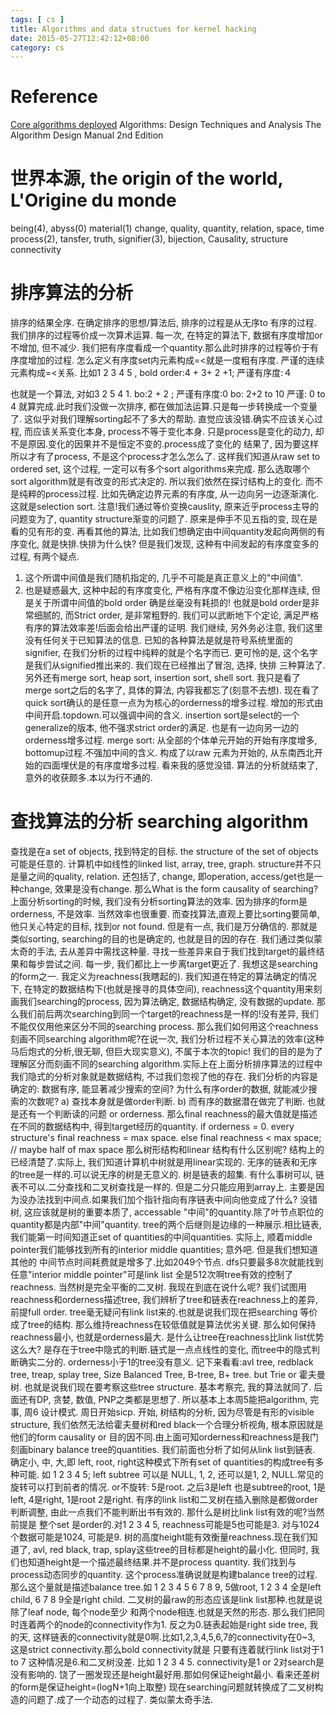 ```yaml
---
tags: [ cs ] 
title: Algorithms and data structues for kernel hacking
date: 2015-05-27T12:42:12+08:00 
category: cs
---
```


# Reference
[Core algorithms deployed](http://cstheory.stackexchange.com/questions/19759/core-algorithms-deployed#)
Algorithms: Design Techniques and Analysis
The Algorithm Design Manual 2nd Edition

# 世界本源, the origin of the world, L'Origine du monde
being(4), abyss(0)
material(1) change, quality, quantity, relation, space, time
process(2), tansfer, truth, signifier(3), bijection, Causality, structure
connectivity

# 排序算法的分析
排序的结果全序.
在确定排序的思想/算法后, 排序的过程是从无序to 有序的过程.
我们排序的过程等价成一次算术运算.
每一次, 在特定的算法下, 数据有序度增加or不增加, 但不减少.
我们把有序度看成一个quantity.那么此时排序的过程等价于有序度增加的过程.
怎么定义有序度set内元素构成=<就是一度粗有序度. 严谨的连续元素构成=<关系.
比如1 2 3 4 5 , bold order:4 + 3+ 2 +1; 严谨有序度:４

也就是一个算法, 对如3 2 5 4 1. bo:2 + 2 ; 严谨有序度:0
bo: 2+2 to 10
严谨: 0 to 4
就算完成.此时我们没做一次排序, 都在做加法运算.只是每一步转换成一个变量了.
这似乎对我们理解sorting起不了多大的帮助.
直觉应该没错.确实不应该关心过程, 而应该关系变化本身, process不等于变化本身.
只是process是变化的动力, 却不是原因.变化的因果并不是恒定不变的.process成了变化的
结果了, 因为要这样所以才有了process, 不是这个process才怎么怎么了.
这样我们知道从raw set to ordered set, 这个过程, 一定可以有多个sort algorithms来完成.
那么选取哪个sort algorithm就是有改变的形式决定的.
所以我们依然在探讨结构上的变化. 而不是纯粹的process过程.
比如先确定边界元素的有序度, 从一边向另一边逐渐演化. 这就是selection sort.
注意!我们通过等价变换causlity, 原来近乎process主导的问题变为了, quantity structure渐变的问题了.
原来是伸手不见五指的变, 现在是看的见有形的变.
再看其他的算法, 比如我们想确定由中间quantity发起向两侧的有序变化, 就是快排.快排为什么快?
但是我们发现, 这种有中间发起的有序度变多的过程, 有两个疑点.
1. 这个所谓中间值是我们随机指定的, 几乎不可能是真正意义上的"中间值".
2. 也是疑惑最大, 这种中起的有序度变化, 严格有序度不像边沿变化那样连续, 但是关于所谓中间值的bold order
确是丝毫没有耗损的! 也就是bold order是非常细腻的, 而Strict order, 是非常粗野的.
我们可以武断地下个定论, 满足严格有序的算法效率差!后面会给出严谨的证明.
我们继续, 另外务必注意, 我们这里没有任何关于已知算法的信息.
已知的各种算法是就是符号系统里面的signifier, 在我们分析的过程中纯粹的就是个名字而已.
更可怜的是, 这个名字是我们从signified推出来的.
我们现在已经推出了冒泡, 选择, 快排 三种算法了.
另外还有merge sort, heap sort, insertion sort, shell sort.
我只是看了merge sort之后的名字了, 具体的算法, 内容我都忘了(刻意不去想).
现在看了quick sort确认的是任意一点为为核心的orderness的增多过程. 增加的形式由中间开启.topdown.可以强调中间的含义.
insertion sort是select的一个generalize的版本, 他不强求strict order的满足. 也是有一边向另一边的orderness增多过程.
merge sort: 从全部的个体单元开始的开始有序度增多, bottomup过程.不强加中间的含义.
构成了以raw 元素为开始的, 从东南西北开始的四面埋伏是的有序度增多过程.
看来我的感觉没错.
算法的分析就结束了, 意外的收获颇多.本以为行不通的.

# 查找算法的分析 searching algorithm
查找是在a set of objects, 找到特定的目标. the structure of the set of objects可能是任意的.
计算机中如线性的linked list, array, tree, graph. structure并不只是量之间的quality, relation.
还包括了, change, 即operation, access/get也是一种change, 效果是没有change.
那么What is the form causality of searching?上面分析sorting的时候, 我们没有分析sorting算法的效率.
因为排序的form是orderness, 不是效率. 当然效率也很重要.
而查找算法,直观上要比sorting要简单, 他只关心特定的目标, 找到or not found.
但是有一点, 我们是万分确信的. 那就是类似sorting, searching的目的也是确定的, 也就是目的因的存在.
我们通过类似蒙太奇的手法, 去从差异中需找这种量. 寻找一些差异来自于我们找到target的最终结果和每步尝试之间.
每一步, 我们都比上一步离target更近了. 我想这是searching的form之一.
我定义为reachness(我瞎起的). 我们知道在特定的算法确定的情况下, 在特定的数据结构下(也就是搜寻的具体空间),
reachness这个quantity用来刻画我们searching的process, 因为算法确定, 数据结构确定, 没有数据的update.
那么我们前后两次searching到同一个target的reachness是一样的!没有差异, 我们不能仅仅用他来区分不同的searching process.
那么我们如何用这个reachness刻画不同searching algorithm呢?在说一次,
 我们分析过程不关心算法的效率(这种马后炮式的分析,很无聊, 但巨大现实意义), 不属于本次的topic!
我们的目的是为了理解区分而刻画不同的searching algorithm.实际上在上面分析排序算法的过程中我们隐式的分析对象就是数据结构,
不过我们忽视了他的存在. 我们分析的内容是确定的:
数据有序, 能显著减少搜索的空间? 为什么有序order的数据, 就能减少搜索的次数呢?
a) 查找本身就是做order判断.
b)  而有序的数据潜在做完了判断.
也就是还有一个判断读的问题 or orderness. 那么final reachness的最大值就是描述在不同的数据结构中, 得到target经历的quantity.
if orderness = 0. every structure's final reachness = max space.
else final reachness < max space; // maybe half of max space
那么树形结构和linear 结构有什么区别呢? 结构上的已经清楚了.实际上, 我们知道计算机中树就是用linear实现的.
无序的链表和无序的tree是一样的.可以说无序的树是无意义的. 
树是链表的超集. 有什么事树可以, 链表不可以.二分查找和二叉树查找是一样的.
但是二分只能应用到array上. 主要是因为没办法找到中间点.如果我们加个指针指向有序链表中间向他变成了什么?
没错树, 这应该就是树的重要本质了, accessable "中间"的quantity.除了叶节点职位的quantity都是内部"中间"quantity.
tree的两个后继则是边缘的一种展示.相比链表, 我们能第一时间知道正set of quantities的中间quantities.
实际上, 顺着middle pointer我们能够找到所有的interior middle quantities; 意外吧. 但是我们想知道其他的
中间节点时间耗费就是增多了.比如2049个节点. dfs只要最多8次就能找到任意"interior middle pointer"可是link list
全是512次啊tree有效的控制了reachness. 当然树是完全平衡的二叉树.
我现在到底在说什么呢? 我们试图用reachness和orderness描述tree, 我们辨析了tree和链表在reachness上的差异, 前提full order.
tree毫无疑问有link list来的.也就是说我们现在把searching 等价成了tree的结构.
那么维持reachness在较低值就是算法优劣关键. 那么如何保持reachness最小, 也就是orderness最大.
是什么让tree在reachness比link list优势这么大? 是存在于tree中隐式的判断.链式是一点点线性的变化, 而tree中的隐式判断确实二分的.
orderness小于1的tree没有意义.
记下来看看:avl tree, redblack tree, treap, splay tree, Size Balanced Tree, B-tree, B+ tree. but Trie or 霍夫曼树.
也就是说我们现在要考察这些tree structure. 基本考察完, 我的算法就同了. 后面还有DP, 贪婪, 数值, PNP之类都是思想了.
所以基本上本周5能把algorithm, 完事, 周6 设计模式. 周日开始sicp.
开始, 树结构的分析, 因为尽管是有形的visible structure, 我们依然无法给霍夫曼树和red black一个合理分析视角, 
根本原因就是他们的form causality or 目的因不同.由上面可知orderness和reachness是我门刻画binary balance tree的quantities.
我们前面也分析了如何从link list到链表. 确定小, 中, 大,即 left, root, right这种模式下所有set of quantities的构成tree有多种可能.
如 1 2 3 4 5; left subtree 可以是 NULL, 1, 2, 还可以是1, 2, NULL.常见的旋转可以打到前者的情况. or不旋转:
5是root. 之后3是left 也是subtree的root, 1是left, 4是right,  1是root 2是right. 
有序的link list和二叉树在插入删除是都做order判断调整, 由此一点我们不能判断出书有效的. 那什么是树比link list有效的呢?当然前提是
整个set 是order的.对1 2 3 4 5, reachness可能是5也可能是3. 对与1024个数据可能是1024, 可能是9.
树的高度height能有效衡量reachness.现在我们知道了, avl, red black, trap, splay这些tree的目标都是height的最小化.
但同时, 我们也知道height是一个描述最终结果.并不是process quantity. 我们找到与process动态同步的quantity.
这个process准确说就是构建balance tree的过程. 那么这个量就是描述balance tree.如 1 2 3 4 5 6 7 8 9, 5做root,
1 2 3 4 全是left child, 6 7 8 9全是right child. 二叉树的最raw的形态应该是link list那种.也就是说除了leaf node, 每个node至少
和两个node相连.也就是天然的形态. 那么我们把同时连着两个的node的connectivity作为1. 反之为0.链表起始是right side tree, 
我的天, 这样链表的connectivity就是0啊.比如1,2,3,4,5,6,7的connectivity在0~3, 这是strict connectivity.那么bold connectivity就是
只要有连着就行link list对于1 to 7 这种情况是6.和二叉树没差. 比如 1 2 3 4 5. connectivity是1 or 2对search是没有影响的.
饶了一圈发现还是height最好用.那如何保证height最小. 看来还差树的form是保证height=(logN+1向上取整)
现在searching问题就转换成了二叉树构造的问题了.成了一个动态的过程了.
类似蒙太奇手法.


 











